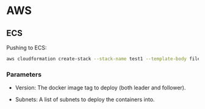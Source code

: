 # AWS

## ECS

Pushing to ECS:

```bash
aws cloudformation create-stack --stack-name test1 --template-body file://ecs.json --parameters ParameterKey=Version,ParameterValue=53a927e40c556afb565714976bfb34fb16a49f4f ParameterKey=Subnets,ParameterValue=subnet-c8d3efe6
```

### Parameters

- Version: The docker image tag to deploy (both leader and follower).

- Subnets: A list of subnets to deploy the containers into.
